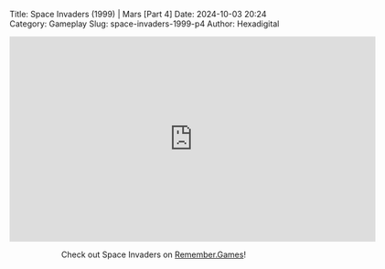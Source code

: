 Title: Space Invaders (1999) | Mars [Part 4]
Date: 2024-10-03 20:24
Category: Gameplay
Slug: space-invaders-1999-p4
Author: Hexadigital

<center><iframe src="https://www.youtube.com/embed/JC_bOE8QcZo?feature=oembed" allow="accelerometer; autoplay; encrypted-media; gyroscope; picture-in-picture" width="640" height="360" frameborder="0"></iframe>

Check out Space Invaders on [Remember.Games](https://remember.games/game/8435/space-invaders/)!</center>